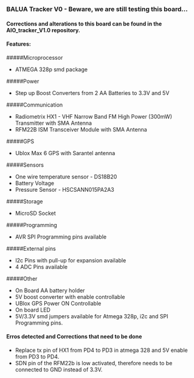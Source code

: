 ### BALUA Tracker V0 - Beware, we are still testing this board...

#### Corrections and alterations to this board can be found in the AIO_tracker_V1.0 repository.


#### Features:

#####Microprocessor
- ATMEGA 328p smd package

#####Power
- Step up Boost Converters from 2 AA Batteries to 3.3V and 5V

#####Communication
- Radiometrix HX1 - VHF Narrow Band FM High Power (300mW) Transmitter with SMA Antenna
- RFM22B ISM Transceiver Module with SMA Antenna

#####GPS
- Ublox Max 6 GPS with Sarantel antenna

#####Sensors
- One wire temperature sensor - DS18B20
- Battery Voltage
- Pressure Sensor - HSCSANN015PA2A3 

#####Storage
- MicroSD Socket

#####Programming
- AVR SPI Programming pins available

#####External pins
- I2c Pins with pull-up for expansion available
- 4 ADC Pins available

#####Other
- On Board AA battery holder
- 5V boost converter with enable controllable
- UBlox GPS Power ON Controllable
- On board LED
- 5V/3.3V smd jumpers available for Atmega 328p, i2c and SPI Programming pins.

#### Erros detected and Corrections that need to be done

- Replace tx pin of HX1 from PD4 to PD3 in atmega 328 and 5V enable from PD3 to PD4.
- SDN pin of the RFM22b is low activated, therefore needs to be connected to GND instead of 3.3V.
